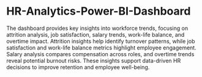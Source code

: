 # HR-Analytics-Power-BI-Dashboard
The dashboard provides key insights into workforce trends, focusing on attrition analysis, job satisfaction, salary trends, work-life balance, and overtime impact. Attrition insights help identify turnover patterns, while job satisfaction and work-life balance metrics highlight employee engagement. Salary analysis compares compensation across roles, and overtime trends reveal potential burnout risks. These insights support data-driven HR decisions to improve retention and employee well-being.
